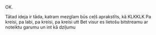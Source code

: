 OK.

Tātad ideja ir tāda, katram mezglam būs ceļš aprakstīts, kā
KLKKLK
Pa kreisi, pa labi, pa kreisi, pa kreisi utt
Bet visur es lietošu bitstreamu ar noteiktu garumu un int kā dziļumu
